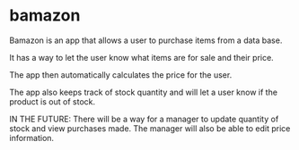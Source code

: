 # bamazon


Bamazon is an app that allows a user to purchase items from a data base.

It has a way to let the user know what items are for sale and their price.

The app then automatically calculates the price for the user.

The app also keeps track of stock quantity and will let a user know if the product is out of stock.





IN THE FUTURE: There will be a way for a manager to update quantity of stock and view purchases made. The manager will also be able to edit price information.
